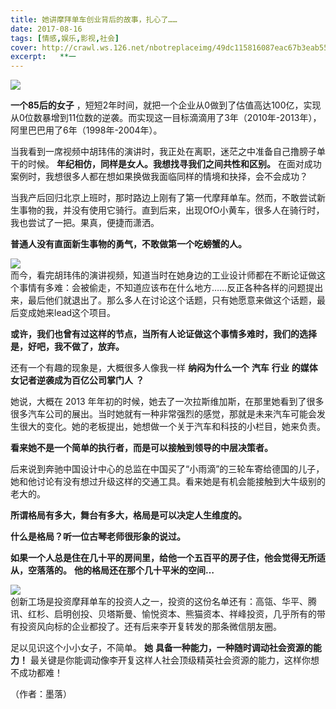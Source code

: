 ```yaml
---
title: 她讲摩拜单车创业背后的故事，扎心了……
date: 2017-08-16
tags: [情感,娱乐,影视,社会]
cover: http://crawl.ws.126.net/nbotreplaceimg/49dc115816087eac67b3eab55e507b87/258321608a65c835cb6001db17ecbb71.jpg
excerpt:   **一
---
```

![](http://crawl.ws.126.net/nbotreplaceimg/49dc115816087eac67b3eab55e507b87/258321608a65c835cb6001db17ecbb71.jpg)  

**一个85后的女子**
，短短2年时间，就把一个企业从0做到了估值高达100亿，实现从0位数暴增到11位数的逆袭。而实现这一目标滴滴用了3年（2010年-2013年），阿里巴巴用了6年（1998年-2004年）。

当我看到一席视频中胡玮伟的演讲时，我正处在离职，迷茫之中准备自己撸膀子单干的时候。 **年纪相仿，同样是女人。我想找寻我们之间共性和区别。**
在面对成功案例时，我想很多人都在想如果换做我面临同样的情境和抉择，会不会成功？

当我产后回归北京上班时，那时路边上刚有了第一代摩拜单车。然而，不敢尝试新生事物的我，并没有使用它骑行。直到后来，出现OfO小黄车，很多人在骑行时，我也尝试了一把。果真，便捷而潇洒。

**普通人没有直面新生事物的勇气，不敢做第一个吃螃蟹的人。**

![](http://crawl.ws.126.net/nbotreplaceimg/49dc115816087eac67b3eab55e507b87/d3cd5dfceda2bff867c8b4bece550808.jpg)  
而今，看完胡玮伟的演讲视频，知道当时在她身边的工业设计师都在不断论证做这个事情有多难：会被偷走，不知道应该布在什么地方……反正各种各样的问题提出来，最后他们就退出了。那么多人在讨论这个话题，只有她愿意来做这个话题，最后变成她来lead这个项目。  

**或许，我们也曾有过这样的节点，当所有人论证做这个事情多难时，我们的选择是，好吧，我不做了，放弃。**

还有一个有趣的现象是，大概很多人像我一样 **纳闷为什么一个** **汽车** **行业** **的媒体女记者逆袭成为百亿公司掌门人** **？**

她说，大概在 2013
年年初的时候，她去了一次拉斯维加斯，在那里她看到了很多很多汽车公司的展出。当时她就有一种非常强烈的感觉，那就是未来汽车可能会发生很大的变化。她的老板提出，她想做一个关于汽车和科技的小栏目，她来负责。

**看来她不是一个简单的执行者，而是可以接触到领导的中层决策者。**

后来说到奔驰中国设计中心的总监在中国买了“小雨滴”的三轮车寄给德国的儿子，她和他讨论有没有想过升级这样的交通工具。看来她是有机会能接触到大牛级别的老大的。

**所谓格局有多大，舞台有多大，格局是可以决定人生维度的。**

**什么是格局？听一位古琴老师很形象的说过。**

**如果一个人总是住在几十平的房间里，给他一个五百平的房子住，他会觉得无所适从，空落落的。** **他的格局还在那个几十平米的空间…**

![](http://crawl.ws.126.net/nbotreplaceimg/bc4e413e0404ea8b386b4334d5ba150d/c186ac80b30b36c64bfbcb91733d1afb.jpg)  
创新工场是投资摩拜单车的投资人之一，投资的这份名单还有：高瓴、华平、腾讯、红杉、启明创投、贝塔斯曼、愉悦资本、熊猫资本、祥峰投资，几乎所有的带有投资风向标的企业都投了。还有后来李开复转发的那条微信朋友圈。  

足以见识这个小小女子，不简单。 **她** **具备一种能力，一种随时调动社会资源的能力！**
最关键是你能调动像李开复这样人社会顶级精英社会资源的能力，这样你想不成功都难！

（作者：墨落）

